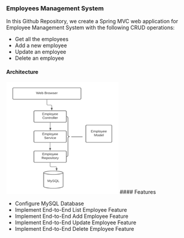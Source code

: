 ### Employees Management System

In this Github Repository, we create a Spring MVC web application for Employee Management System with the following CRUD operations:
- Get all the employees
- Add a new employee
- Update an employee
- Delete an employee

#### Architecture
<img src="diagram.png" alt="diagram" height="300" width="300"/>
#### Features 

- Configure MySQL Database
- Implement End-to-End List Employee Feature
- Implement End-to-End Add Employee Feature
- Implement End-to-End Update Employee Feature
- Implement End-to-End Delete Employee Feature
